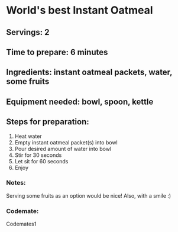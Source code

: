 # World's best Instant Oatmeal

## Servings: 2

## Time to prepare: 6 minutes

## Ingredients: instant oatmeal packets, water, some fruits


## Equipment needed: bowl, spoon, kettle


## Steps for preparation: 
1. Heat water
2. Empty instant oatmeal packet(s) into bowl
3. Pour desired amount of water into bowl
4. Stir for 30 seconds
5. Let sit for 60 seconds
6. Enjoy



### Notes: 
Serving some fruits as an option would be nice! Also, with a smile :)


### Codemate: 
Codemates1
